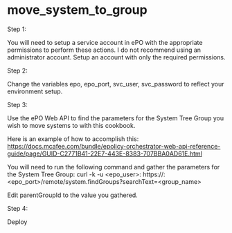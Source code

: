 # move_system_to_group

Step 1:

You will need to setup a service account in ePO with the appropriate permissions to perform these actions. I do not recommend using an administrator account. Setup an account with only the required permissions.




Step 2:

Change the variables epo, epo_port, svc_user, svc_password to reflect your environment setup.




Step 3:

Use the ePO Web API to find the parameters for the System Tree Group you wish to move systems to with this cookbook. 

Here is an example of how to accomplish this: https://docs.mcafee.com/bundle/epolicy-orchestrator-web-api-reference-guide/page/GUID-C2771B41-22E7-443E-8383-707BBA0AD61E.html

You will need to run the following command and gather the parameters for the System Tree Group: curl -k -u <epo_user>:<password> https://<epo ip>:<epo_port>/remote/system.findGroups?searchText=<group_name>

Edit parentGroupId to the value you gathered.



Step 4:

Deploy

